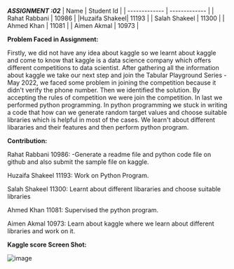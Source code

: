 ***ASSIGNMENT :02***
| Name          | Student Id    |
| ------------- | ------------- |
| Rahat Rabbani | 10986         |
|Huzaifa Shakeel| 11193         |
| Salah Shakeel | 11300         |
| Ahmed Khan    | 11081         |
| Aimen Akmal   | 10973         |

**Problem Faced in Assignment:**

Firstly, we did not have any idea about kaggle so we learnt about kaggle and come to know that kaggle is a data science company which offers different competitions to data scientist. After gathering all the information about kaggle we take our next step and join the Tabular Playground Series - May 2022, we faced some problem in joining the competition because it didn't verify the phone number. Then we identified the solution. By accepting the rules of competition we were join the competition. In last we performed python programming. In python programming we stuck in writing a code that how can we generate random target values and choose suitable libraries which is helpful in most of the cases. We learn't about different libararies and their features and then perform python program.


**Contribution:**

Rahat Rabbani 10986:
-Generate a readme file and python code file on github and also submit the sample file on kaggle.

Huzaifa Shakeel 11193:
Work on Python Program.

Salah Shakeel 11300:
Learnt about different libararies and choose suitable libraries

Ahmed Khan 11081:
Supervised the python program.

Aimen Akmal 10973:
Learn about kaggle where we learn about different libraries and work on it.

**Kaggle score Screen Shot:**

![image](https://user-images.githubusercontent.com/99352810/167909959-14e68555-6e6e-4a78-b544-dd3b62927aba.png)

